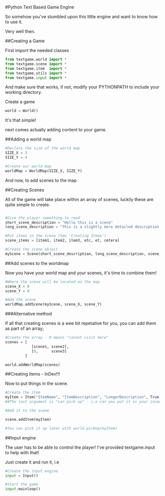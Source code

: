 #Python Text Based Game Engine

So somehow you've stumbled upon this little engine and want to know
how to use it.

Very well then.

##Creating a Game

First import the needed classes

```python
from textgame.world import *
from textgame.scene import *
from textgame.item  import *
from textgame.utils import *
from textgame.input import *
```

And make sure that works, if not, modify your PYTHONPATH to include 
your working directory.

Create a game

```python
world = World()
```

It's that simple!

next comes actually adding content to your game.

##Adding a world map

```python
#Declare the size of the world map
SIZE_X = 3
SIZE_Y = 4

#Create our world map
worldMap = WorldMap(SIZE_X, SIZE_Y)
```

And now, to add scenes to the map

##Creating Scenes

All of the game will take place within an array of scenes, luckily these are quite
simple to create.

```python

#Give the player something to read
short_scene_description = "Hello this is a scene"
long_scene_description = "This is a slightly more detailed description of the scene"

#Put items in the scene (See 'Creating Items')
scene_items = [item1, item2, item3, etc, et, cetera]

#Create the scene object
myScene = Scene(short_scene_description, long_scene_description, scene_items)
```

##Add scenes to the worldmap

Now you have your world map and your scenes, it's time to combine them!

```python
#Where the scene will be located on the map
scene_X = 0
scene_Y = 0

#Add the scene
worldMap.addScene(myScene, scene_X, scene_Y)
```

###Alternative method

If all that creating scenes is a wee bit repetative for you, you can add them as 
part of an array;

```python
#Create the array - 0 means "cannot visit here"
scenes = [
            [scene1, scene2],
            [0,      scene3]
         ]

world.addWorldMap(scenes)
```

##Creating Items - InDev!!!

Now to put things in the scene.

```python
#Create the item
myItem = Item("ItemName", "ItemDescription", "LongerDescription", True)
##The last argument is "can pick up" - i.e can you put it in your inventory?

#Add it to the scene

scene.addItem(myItem)

#You can pick it up later with world.pickUp(myItem)
```


##Input engine

The user has to be able to control the player!
I've provided textgame.input to help with that!

Just create it and run it, i.e

```python
#Create the input engine
input = Input()

#Start the game
input.mainloop()
```
 
